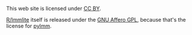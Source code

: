 This web site is licensed under
[CC BY](http://creativecommons.org/licenses/by/3.0/).

[R/lmmlite](https://github.com/kbroman/lmmlite) itself is released under the
[GNU Affero GPL](https://www.gnu.org/licenses/why-affero-gpl.html),
because that's the license for
[pylmm](https://github.com/nickFurlotte/pylmm).
